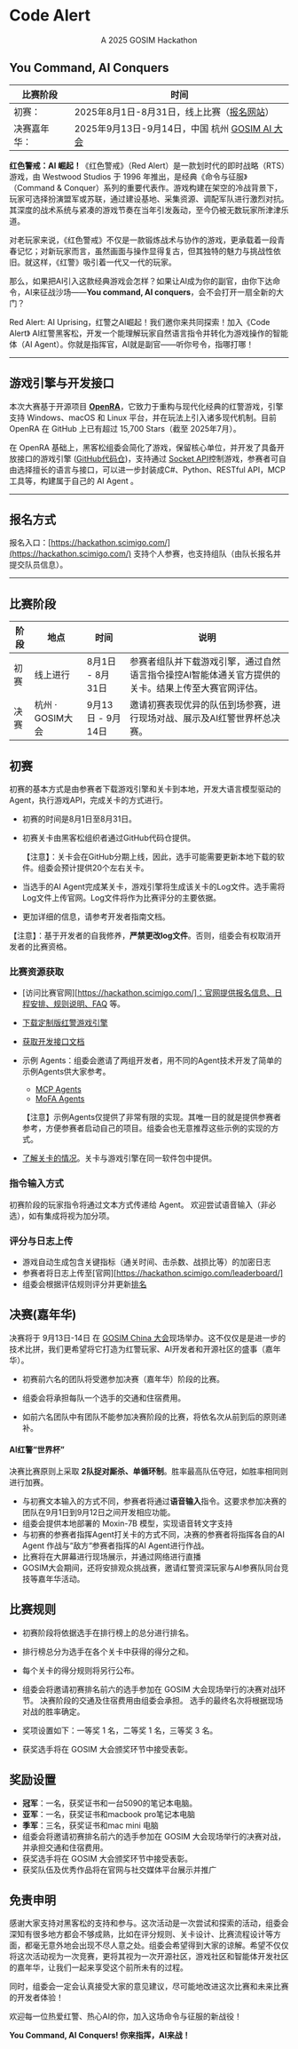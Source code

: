 # Code Alert

<center>A 2025 GOSIM Hackathon</center>

## You Command, AI Conquers



| 比赛阶段     | 时间                                                         |
| ------------ | ------------------------------------------------------------ |
| 初赛：       | 2025年8月1日-8月31日，线上比赛（[报名网站](https://hackathon.scimigo.com/)） |
| 决赛嘉年华： | 2025年9月13日-9月14日，中国 杭州 [GOSIM AI 大会](https://hangzhou2025.gosim.org) |

**红色警戒：AI 崛起！**《红色警戒》（Red Alert）是一款划时代的即时战略（RTS）游戏，由 Westwood Studios 于 1996 年推出，是经典《命令与征服》（Command & Conquer）系列的重要代表作。游戏构建在架空的冷战背景下，玩家可选择扮演盟军或苏联，通过建设基地、采集资源、调配军队进行激烈对抗。其深度的战术系统与紧凑的游戏节奏在当年引发轰动，至今仍被无数玩家所津津乐道。

对老玩家来说，《红色警戒》不仅是一款锻炼战术与协作的游戏，更承载着一段青春记忆；对新玩家而言，虽然画面与操作显得复古，但其独特的魅力与挑战性依旧。就这样，《红警》吸引着一代又一代的玩家。

那么，如果把AI引入这款经典游戏会怎样？如果让AI成为你的副官，由你下达命令，AI来征战沙场——**You command, AI conquers**，会不会打开一扇全新的大门？

Red Alert: AI Uprising，红警之AI崛起！我们邀你来共同探索！加入《Code Alert》 AI红警黑客松，开发一个能理解玩家自然语言指令并转化为游戏操作的智能体（AI Agent）。你就是指挥官，AI就是副官——听你号令，指哪打哪！

------

## 游戏引擎与开发接口

本次大赛基于开源项目 **[OpenRA](https://github.com/OpenRA/OpenRA)**，它致力于重构与现代化经典的红警游戏，引擎支持 Windows、macOS 和 Linux 平台，并在玩法上引入诸多现代机制。目前 OpenRA 在 GitHub 上已有超过 15,700 Stars（截至 2025年7月）。

在 OpenRA 基础上，黑客松组委会简化了游戏，保留核心单位，并开发了具备开放接口的游戏引擎 ([GitHub代码仓](https://github.com/OpenCodeAlert/Hackathon2025))，支持通过 [Socket API](https://github.com/OpenCodeAlert/Hackathon2025/blob/main/APIs/socket-apis.md)控制游戏，参赛者可自由选择擅长的语言与接口，可以进一步封装成C#、Python、RESTful API，MCP 工具等，构建属于自己的 AI Agent 。

------

## 报名方式

报名入口：[https://hackathon.scimigo.com/](https://hackathon.scimigo.com/)
支持个人参赛，也支持组队（由队长报名并提交队员信息）。

------

## 比赛阶段

| 阶段 | 地点             | 时间              | 说明                                                         |
| ---- | ---------------- | ----------------- | ------------------------------------------------------------ |
| 初赛 | 线上进行         | 8月1日 - 8月31日  | 参赛者组队并下载游戏引擎，通过自然语言指令操控AI智能体通关官方提供的关卡。结果上传至大赛官网评估。 |
| 决赛 | 杭州 · GOSIM大会 | 9月13日 - 9月14日 | 邀请初赛表现优异的队伍到场参赛，进行现场对战、展示及AI红警世界杯总决赛。 |

## 初赛

初赛的基本方式是由参赛者下载游戏引擎和关卡到本地，开发大语言模型驱动的Agent，执行游戏API，完成关卡的方式进行。

- 初赛的时间是8月1日至8月31日。

- 初赛关卡由黑客松组织者通过GitHub代码仓提供。
  

  【注意】：关卡会在GitHub分期上线，因此，选手可能需要更新本地下载的软件。组委会预计提供20个左右关卡。

- 当选手的AI Agent完成某关卡，游戏引擎将生成该关卡的Log文件。选手需将Log文件上传官网。Log文件将作为比赛评分的主要依据。

- 更加详细的信息，请参考开发者指南文档。


【注意】：基于开发者的自我修养，**严禁更改log文件**。否则，组委会有权取消开发者的比赛资格。

### 比赛资源获取

- [访问比赛官网][https://hackathon.scimigo.com/]：官网提供报名信息、日程安排、规则说明、FAQ 等。

- [下载定制版红警游戏引擎]()

- [获取开发接口文档](https://github.com/OpenCodeAlert/Hackathon2025/guideline.md)

- 示例 Agents：组委会邀请了两组开发者，用不同的Agent技术开发了简单的示例Agents供大家参考。

  - [MCP Agents](https://github.com/OpenCodeAlert/Hackathon2025/tree/main/examples/mcp)
  - [MoFA Agents](https://github.com/OpenCodeAlert/Hackathon2025/tree/main/examples/mofa)


  【注意】示例Agents仅提供了非常有限的实现。其唯一目的就是提供参赛者参考，方便参赛者启动自己的项目。组委会也无意推荐这些示例的实现的方式。

-  [了解关卡的情况](missions/README.md)。关卡与游戏引擎在同一软件包中提供。

### 指令输入方式

初赛阶段的玩家指令将通过文本方式传递给 Agent。
欢迎尝试语音输入（非必选），如有集成将视为加分项。

### 评分与日志上传

- 游戏自动生成包含关键指标（通关时间、击杀数、战损比等）的加密日志
- 参赛者将日志上传至[官网][https://hackathon.scimigo.com/leaderboard/]
- 组委会根据评估规则评分并更新[排名](https://hackathon.scimigo.com/leaderboard/)

## 决赛(嘉年华)

决赛将于 9月13日-14日 在 [GOSIM China 大会](https://hangzhou2025.gosim.org)现场举办。这不仅仅是是进一步的技术比拼，我们更希望将它打造为红警玩家、AI开发者和开源社区的盛事（嘉年华）。

- 初赛前六名的团队将受邀参加决赛（嘉年华）阶段的比赛。

- 组委会将承担每队一个选手的交通和住宿费用。

- 如前六名团队中有团队不能参加决赛阶段的比赛，将依名次从前到后的原则递补。

  

#### AI红警“世界杯”

决赛比赛原则上采取 **2队捉对厮杀、单循环制**。胜率最高队伍夺冠，如胜率相同则进行加赛。

- 与初赛文本输入的方式不同，参赛者将通过**语音输入**指令。这要求参加决赛的团队在9月1日到9月12日之间开发相应功能。
- 组委会提供本地部署的 Moxin-7B 模型，实现语音转文字支持
- 与初赛的参赛者指挥Agent打关卡的方式不同，决赛的参赛者将指挥各自的AI Agent 作战与“敌方“参赛者指挥的AI Agent进行作战。
- 比赛将在大屏幕进行现场展示，并通过网络进行直播
- GOSIM大会期间，还将安排观众挑战赛，邀请红警资深玩家与AI参赛队同台竞技等嘉年华活动。

## 比赛规则

- 初赛阶段将依据选手在排行榜上的总分进行排名。
- 排行榜总分为选手在各个关卡中获得的得分之和。
- 每个关卡的得分规则将另行公布。

- 组委会将邀请初赛排名前六的选手参加在 GOSIM 大会现场举行的决赛对战环节。
   决赛阶段的交通及住宿费用由组委会承担。
   选手的最终名次将根据现场对战的胜率确定。
- 奖项设置如下：一等奖 1 名，二等奖 1 名，三等奖 3 名。
- 获奖选手将在 GOSIM 大会颁奖环节中接受表彰。

## 奖励设置

- **冠军**：一名，获奖证书和一台5090的笔记本电脑。
- **亚军**：一名，获奖证书和macbook  pro笔记本电脑
- **季军**：三名，获奖证书和mac mini 电脑
- 组委会将邀请初赛排名前六的选手参加在 GOSIM 大会现场举行的决赛对战，并承担交通和住宿费用。
- 获奖选手将在 GOSIM 大会颁奖环节中接受表彰。
- 获奖队伍及优秀作品将在官网与社交媒体平台展示并推广

## 免责申明

感谢大家支持对黑客松的支持和参与。这次活动是一次尝试和探索的活动，组委会深知有很多地方都会不够成熟，比如在评分规则、关卡设计、比赛流程设计等方面，都毫无意外地会出现不尽人意之处。组委会希望得到大家的谅解。希望不仅仅将这次活动视为一次竞赛，更将其视为一次开源社区，游戏社区和智能体开发社区的嘉年华，让我们一起来享受这个前所未有的过程。

同时，组委会一定会认真接受大家的意见建议，尽可能地改进这次比赛和未来比赛的开发者体验！

欢迎每一位热爱红警、热心AI的你，加入这场命令与征服的新战役！

**You Command, AI Conquers! 你来指挥，AI来战！** 
